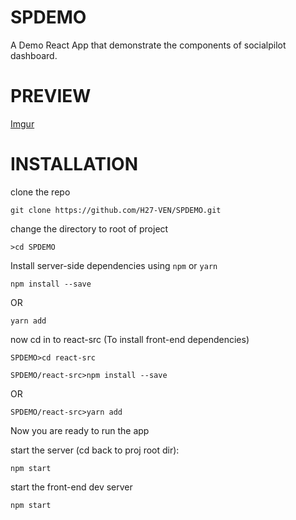 # SPDEMO
A Demo React App that demonstrate the components of socialpilot dashboard.

# PREVIEW

[Imgur](https://i.imgur.com/BdLHsAj.png)

# INSTALLATION

clone the repo

`git clone https://github.com/H27-VEN/SPDEMO.git`

change the directory to root of project

`>cd SPDEMO`

Install server-side dependencies using `npm` or `yarn`

`npm install --save`

OR

`yarn add`

now cd in to react-src (To install front-end dependencies)

`SPDEMO>cd react-src`

`SPDEMO/react-src>npm install --save`

OR

`SPDEMO/react-src>yarn add`

Now you are ready to run the app 

start the server (cd back to proj root dir):

`npm start`


start the front-end dev server

`npm start`
